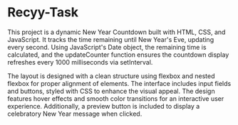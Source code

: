 # Recyy-Task
This project is a dynamic New Year Countdown built with HTML, CSS, and JavaScript. It tracks the time remaining until New Year's Eve, updating every second. Using JavaScript's Date object, the remaining time is calculated, and the updateCounter function ensures the countdown display refreshes every 1000 milliseconds via setInterval.

The layout is designed with a clean structure using flexbox and nested flexbox for proper alignment of elements. The interface includes input fields and buttons, styled with CSS to enhance the visual appeal. The design features hover effects and smooth color transitions for an interactive user experience. Additionally, a preview button is included to display a celebratory New Year message when clicked.
